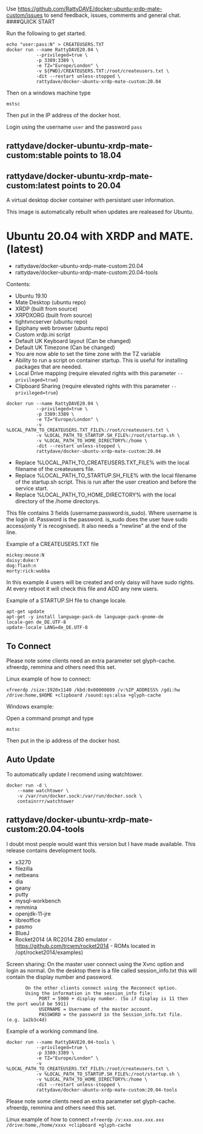 Use https://github.com/RattyDAVE/docker-ubuntu-xrdp-mate-custom/issues to send feedback, issues, comments and general chat.
####QUICK START

Run the following to get started.

```
echo "user:pass:N" > CREATEUSERS.TXT
docker run --name RattyDAVE20.04 \
           --privileged=true \
           -p 3389:3389 \
           -e TZ="Europe/London" \
           -v ${PWD}/CREATEUSERS.TXT:/root/createusers.txt \
           -dit --restart unless-stopped \
           rattydave/docker-ubuntu-xrdp-mate-custom:20.04
```

Then on a windows machine type

```
mstsc
```

Then put in the IP address of the docker host.

Login using the username `user` and the password `pass`

## rattydave/docker-ubuntu-xrdp-mate-custom:stable points to 18.04
## rattydave/docker-ubuntu-xrdp-mate-custom:latest points to 20.04

A virtual desktop docker container with persistant user information.

This image is automatically rebuilt when updates are realeased for Ubuntu.

# Ubuntu 20.04 with XRDP and MATE. (latest)

- rattydave/docker-ubuntu-xrdp-mate-custom:20.04
- rattydave/docker-ubuntu-xrdp-mate-custom:20.04-tools

Contents:
- Ubuntu 19.10
- Mate Desktop (ubuntu repo)
- XRDP (built from source)
- XRPDXORG (built from source)
- tightvncserver (ubuntu repo)
- Epiphany web browser (ubuntu repo)
- Custom xrdp.ini script
- Default UK Keyboard layout (Can be changed)
- Default UK Timezone (Can be changed)
- You are now able to set the time zone with the TZ variable
- Ability to run a script on container startup. This is useful for installing packages that are needed.
- Local Drive mapping (require elevated rights with this parameter ```--privileged=true```)
- Clipboard Sharing (require elevated rights with this parameter ```--privileged=true```)

```
docker run --name RattyDAVE20.04 \
           --privileged=true \
           -p 3389:3389 \
           -e TZ="Europe/London" \
           -v %LOCAL_PATH_TO_CREATEUSERS.TXT_FILE%:/root/createusers.txt \
           -v %LOCAL_PATH_TO_STARTUP.SH_FILE%:/root/startup.sh \
           -v %LOCAL_PATH_TO_HOME_DIRECTORY%:/home \
           -dit --restart unless-stopped \
           rattydave/docker-ubuntu-xrdp-mate-custom:20.04
```

- Replace %LOCAL_PATH_TO_CREATEUSERS.TXT_FILE% with the local filename of the createusers file.
- Replace %LOCAL_PATH_TO_STARTUP.SH_FILE% with the local filename of the startup.sh script. This is run after the user creation and before the service start.
- Replace %LOCAL_PATH_TO_HOME_DIRECTORY% with the local directory of the /home directorys.

This file contains 3 fields (username:password:is_sudo). Where username is the login id. Password is the password. is_sudo does the user have sudo access(only Y is recognised). It also needs a "newline" at the end of the line.  

Example of a CREATEUSERS.TXT file
```
mickey:mouse:N
daisy:duke:Y
dog:flash:n
morty:rick:wubba
```
In this example 4 users will be created and only daisy will have sudo rights.
At every reboot it will check this file and ADD any new users.

Example of a STARTUP.SH file to change locale.
```
apt-get update
apt-get -y install language-pack-de language-pack-gnome-de
locale-gen de_DE.UTF-8
update-locale LANG=de_DE.UTF-8
```

## To Connect
Please note some clients need an extra parameter set glyph-cache. xfreerdp, remmina and others need this set.

Linux example of how to connect:

```
xfreerdp /size:1920x1140 /kbd:0x00000809 /v:%IP_ADDRESS% /gdi:hw /drive:home,$HOME +clipboard /sound:sys:alsa +glyph-cache
```

Windows example:

Open a command prompt and type

```
mstsc
````

Then put in the ip address of the docker host.

## Auto Update

To automatically update I recomend using watchtower.

```
docker run -d \
    --name watchtower \
    -v /var/run/docker.sock:/var/run/docker.sock \
    containrrr/watchtower
```

## rattydave/docker-ubuntu-xrdp-mate-custom:20.04-tools

I doubt most people would want this version but I have made available. This release contains development tools.

- x3270
- filezilla
- netbeans
- dia
- geany
- putty
- mysql-workbench
- remmina 
- openjdk-11-jre
- libreoffice
- pasmo
- BlueJ
- Rocket2014 (A RC2014 Z80 emulator - https://github.com/trcwm/rocket2014 - ROMs located in /opt/rocket2014/examples)

Screen sharing:
           On the master user connect using the Xvnc option and login as normal.
           On the desktop there is a file called session_info.txt this will contain the display number and password.
           
           On the other clients connect using the Reconnect option.
           Using the information in the session_info file:
                PORT = 5900 + display number. (So if display is 11 then the port would be 5911)
                USERNAME = Username of the master account.
                PASSWORD = the password in the Session_info.txt file. (e.g. 1a2b3c4d)
                

Example of a working command line.

```
docker run --name RattyDAVE20.04-tools \
           --privileged=true \
           -p 3389:3389 \
           -e TZ="Europe/London" \
           -v %LOCAL_PATH_TO_CREATEUSERS.TXT_FILE%:/root/createusers.txt \
           -v %LOCAL_PATH_TO_STARTUP.SH_FILE%:/root/startup.sh \
           -v %LOCAL_PATH_TO_HOME_DIRECTORY%:/home \
           -dit --restart unless-stopped \
           rattydave/docker-ubuntu-xrdp-mate-custom:20.04-tools
```

Please note some clients need an extra parameter set glyph-cache. xfreerdp, remmina and others need this set.

Linux example of how to connect ```xfreerdp /v:xxx.xxx.xxx.xxx /drive:home,/home/xxxx +clipboard +glyph-cache```
